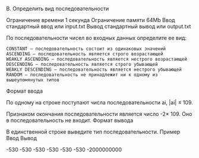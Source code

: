 
B. Определить вид последовательности

Ограничение времени 	1 секунда
Ограничение памяти 	64Mb
Ввод 	стандартный ввод или input.txt
Вывод 	стандартный вывод или output.txt

По последовательности чисел во входных данных определите ее вид:

    CONSTANT – последовательность состоит из одинаковых значений
    ASCENDING – последовательность является строго возрастающей
    WEAKLY ASCENDING – последовательность является нестрого возрастающей
    DESCENDING – последовательность является строго убывающей
    WEAKLY DESCENDING – последовательность является нестрого убывающей
    RANDOM – последовательность не принадлежит ни к одному из вышеупомянутых типов

Формат ввода

По одному на строке поступают числа последовательности ai, |ai| ≤ 109.

Признаком окончания последовательности является число -2× 109. Оно в последовательность не входит.
Формат вывода

В единственной строке выведите тип последовательности.
Пример
Ввод
Вывод

-530
-530
-530
-530
-530
-530
-2000000000
